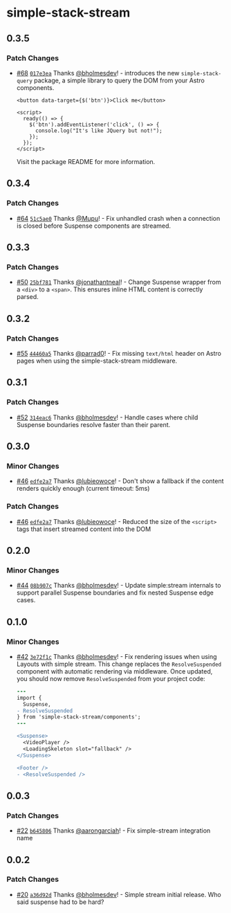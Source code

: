 # simple-stack-stream

## 0.3.5

### Patch Changes

- [#68](https://github.com/bholmesdev/simple-stack/pull/68) [`017e3ea`](https://github.com/bholmesdev/simple-stack/commit/017e3ea9de946148b7c02ae1b63e360ef45e9a99) Thanks [@bholmesdev](https://github.com/bholmesdev)! - introduces the new `simple-stack-query` package, a simple library to query the DOM from your Astro components.

  ```astro
  <button data-target={$('btn')}>Click me</button>

  <script>
    ready(() => {
      $('btn').addEventListener('click', () => {
        console.log("It's like JQuery but not!");
      });
    });
  </script>
  ```

  Visit the package README for more information.

## 0.3.4

### Patch Changes

- [#64](https://github.com/bholmesdev/simple-stack/pull/64) [`51c5ae0`](https://github.com/bholmesdev/simple-stack/commit/51c5ae024867777407d0fcc5359d35fc2de7d65d) Thanks [@Mupu](https://github.com/Mupu)! - Fix unhandled crash when a connection is closed before Suspense components are streamed.

## 0.3.3

### Patch Changes

- [#50](https://github.com/bholmesdev/simple-stack/pull/50) [`25bf781`](https://github.com/bholmesdev/simple-stack/commit/25bf7816a81457a755a06afb5ad96b8e711db24b) Thanks [@jonathantneal](https://github.com/jonathantneal)! - Change Suspense wrapper from a `<div>` to a `<span>`. This ensures inline HTML content is correctly parsed.

## 0.3.2

### Patch Changes

- [#55](https://github.com/bholmesdev/simple-stack/pull/55) [`44460a5`](https://github.com/bholmesdev/simple-stack/commit/44460a55aa99c40d23c15473b523bd4e64497d37) Thanks [@parrad0](https://github.com/parrad0)! - Fix missing `text/html` header on Astro pages when using the simple-stack-stream middleware.

## 0.3.1

### Patch Changes

- [#52](https://github.com/bholmesdev/simple-stack/pull/52) [`314eac6`](https://github.com/bholmesdev/simple-stack/commit/314eac6ee074f07d6abd34427de209e9bd5e80fd) Thanks [@bholmesdev](https://github.com/bholmesdev)! - Handle cases where child Suspense boundaries resolve faster than their parent.

## 0.3.0

### Minor Changes

- [#46](https://github.com/bholmesdev/simple-stack/pull/46) [`edfe2a7`](https://github.com/bholmesdev/simple-stack/commit/edfe2a761b55fab26a757e6b18e90a0bf0094e74) Thanks [@lubieowoce](https://github.com/lubieowoce)! - Don't show a fallback if the content renders quickly enough (current timeout: 5ms)

### Patch Changes

- [#46](https://github.com/bholmesdev/simple-stack/pull/46) [`edfe2a7`](https://github.com/bholmesdev/simple-stack/commit/edfe2a761b55fab26a757e6b18e90a0bf0094e74) Thanks [@lubieowoce](https://github.com/lubieowoce)! - Reduced the size of the `<script>` tags that insert streamed content into the DOM

## 0.2.0

### Minor Changes

- [#44](https://github.com/bholmesdev/simple-stack/pull/44) [`08b907c`](https://github.com/bholmesdev/simple-stack/commit/08b907c964412110f6c089e09b4cba61431aafbf) Thanks [@bholmesdev](https://github.com/bholmesdev)! - Update simple:stream internals to support parallel Suspense boundaries and fix nested Suspense edge cases.

## 0.1.0

### Minor Changes

- [#42](https://github.com/bholmesdev/simple-stack/pull/42) [`3e72f1c`](https://github.com/bholmesdev/simple-stack/commit/3e72f1cc2ed02b3015fd918d32e0ff9cb9bf6d1e) Thanks [@bholmesdev](https://github.com/bholmesdev)! - Fix rendering issues when using Layouts with simple stream. This change replaces the `ResolveSuspended` component with automatic rendering via middleware. Once updated, you should now remove `ResolveSuspended` from your project code:

  ```diff
  ---
  import {
    Suspense,
  - ResolveSuspended
  } from 'simple-stack-stream/components';
  ---

  <Suspense>
    <VideoPlayer />
    <LoadingSkeleton slot="fallback" />
  </Suspense>

  <Footer />
  - <ResolveSuspended />
  ```

## 0.0.3

### Patch Changes

- [#22](https://github.com/bholmesdev/simple-stack/pull/22) [`b645806`](https://github.com/bholmesdev/simple-stack/commit/b645806d3a8f58a8bf1cc21fad8f3295adfa07c5) Thanks [@aarongarciah](https://github.com/aarongarciah)! - Fix simple-stream integration name

## 0.0.2

### Patch Changes

- [#20](https://github.com/bholmesdev/simple-stack/pull/20) [`a36d92d`](https://github.com/bholmesdev/simple-stack/commit/a36d92d24c36d00f6fd547930bb2483da817e2ef) Thanks [@bholmesdev](https://github.com/bholmesdev)! - Simple stream initial release. Who said suspense had to be hard?
